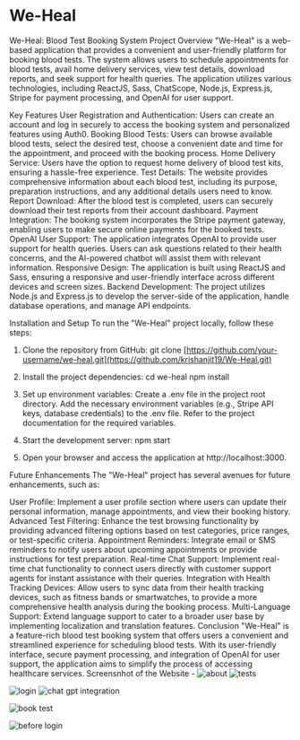 
# We-Heal
We-Heal: Blood Test Booking System
Project Overview
"We-Heal" is a web-based application that provides a convenient and user-friendly platform for booking blood tests. The system allows users to schedule appointments for blood tests, avail home delivery services, view test details, download reports, and seek support for health queries. The application utilizes various technologies, including ReactJS, Sass, ChatScope, Node.js, Express.js, Stripe for payment processing, and OpenAI for user support.

Key Features
User Registration and Authentication: Users can create an account and log in securely to access the booking system and personalized features using Auth0.
Booking Blood Tests: Users can browse available blood tests, select the desired test, choose a convenient date and time for the appointment, and proceed with the booking process.
Home Delivery Service: Users have the option to request home delivery of blood test kits, ensuring a hassle-free experience.
Test Details: The website provides comprehensive information about each blood test, including its purpose, preparation instructions, and any additional details users need to know.
Report Download: After the blood test is completed, users can securely download their test reports from their account dashboard.
Payment Integration: The booking system incorporates the Stripe payment gateway, enabling users to make secure online payments for the booked tests.
OpenAI User Support: The application integrates OpenAI to provide user support for health queries. Users can ask questions related to their health concerns, and the AI-powered chatbot will assist them with relevant information.
Responsive Design: The application is built using ReactJS and Sass, ensuring a responsive and user-friendly interface across different devices and screen sizes.
Backend Development: The project utilizes Node.js and Express.js to develop the server-side of the application, handle database operations, and manage API endpoints.

Installation and Setup
To run the "We-Heal" project locally, follow these steps:

1. Clone the repository from GitHub:
	git clone [https://github.com/your-username/we-heal.git](https://github.com/krishanjit19/We-Heal.git)
2. Install the project dependencies:
	cd we-heal
	npm install
3. Set up environment variables:
	Create a .env file in the project root directory.
Add the necessary environment variables (e.g., Stripe API keys, database credentials) to the .env file. Refer to the project documentation for the required variables.

4. Start the development server:
	npm start
5. Open your browser and access the application at http://localhost:3000.


Future Enhancements
The "We-Heal" project has several avenues for future enhancements, such as:

User Profile: Implement a user profile section where users can update their personal information, manage appointments, and view their booking history.
Advanced Test Filtering: Enhance the test browsing functionality by providing advanced filtering options based on test categories, price ranges, or test-specific criteria.
Appointment Reminders: Integrate email or SMS reminders to notify users about upcoming appointments or provide instructions for test preparation.
Real-time Chat Support: Implement real-time chat functionality to connect users directly with customer support agents for instant assistance with their queries.
Integration with Health Tracking Devices: Allow users to sync data from their health tracking devices, such as fitness bands or smartwatches, to provide a more comprehensive health analysis during the booking process.
Multi-Language Support: Extend language support to cater to a broader user base by implementing localization and translation features.
Conclusion
"We-Heal" is a feature-rich blood test booking system that offers users a convenient and streamlined experience for scheduling blood tests. With its user-friendly interface, secure payment processing, and integration of OpenAI for user support, the application aims to simplify the process of accessing healthcare services.
Screensnhot of the Website -
![about](https://github.com/krishanjit19/We-Heal/assets/84830284/e36f3912-ed82-4861-9a18-dfaefcd7fc3f)
![tests](https://github.com/krishanjit19/We-Heal/assets/84830284/222df261-831f-45e1-afc5-309e8d5c7262)

![login](https://github.com/krishanjit19/We-Heal/assets/84830284/1ff68b2d-4c2a-4cbf-9d45-9313d565b6ff)
![chat gpt integration](https://github.com/krishanjit19/We-Heal/assets/84830284/0549655d-f667-4ca5-947b-ae4e050e8773)

![book test](https://github.com/krishanjit19/We-Heal/assets/84830284/a73db359-509b-41d4-be46-3dd1f4a89bb1)

![before login](https://github.com/krishanjit19/We-Heal/assets/84830284/e5c5b9f6-6366-4fe9-ad1c-4b934fad0e11)


